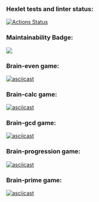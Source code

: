 ### Hexlet tests and linter status:
[![Actions Status](https://github.com/Leonelone/frontend-project-44/workflows/hexlet-check/badge.svg)](https://github.com/Leonelone/frontend-project-44/actions)

### Maintainability Badge:
<a href="https://codeclimate.com/github/Leonelone/frontend-project-44/maintainability"><img src="https://api.codeclimate.com/v1/badges/c1611d4778dd2fe20382/maintainability" /></a>

### Brain-even game:
[![asciicast](https://asciinema.org/a/LN5miOLSAb1oVGD3dWoZZimcS.svg)](https://asciinema.org/a/LN5miOLSAb1oVGD3dWoZZimcS)

### Brain-calc game:
[![asciicast](https://asciinema.org/a/0U5MBD4KGazKQrJKH5GQ9ujhv.svg)](https://asciinema.org/a/0U5MBD4KGazKQrJKH5GQ9ujhv)

### Brain-gcd game:
[![asciicast](https://asciinema.org/a/xt1uhE6YbpzljArQfwUigEFSv.svg)](https://asciinema.org/a/xt1uhE6YbpzljArQfwUigEFSv)

### Brain-progression game:
[![asciicast](https://asciinema.org/a/x21ZRBiXPk6SxtINIceKcRecX.svg)](https://asciinema.org/a/x21ZRBiXPk6SxtINIceKcRecX)

### Brain-prime game:
[![asciicast](https://asciinema.org/a/eQyyZKhbqjSkPnDnOUCwQATYT.svg)](https://asciinema.org/a/eQyyZKhbqjSkPnDnOUCwQATYT)

